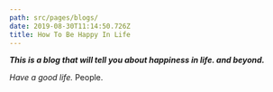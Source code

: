 ```yaml
---
path: src/pages/blogs/
date: 2019-08-30T11:14:50.726Z
title: How To Be Happy In Life
---
```

**_This is a blog that will tell you about happiness in life. and beyond._** 

_Have a good life._ People.
